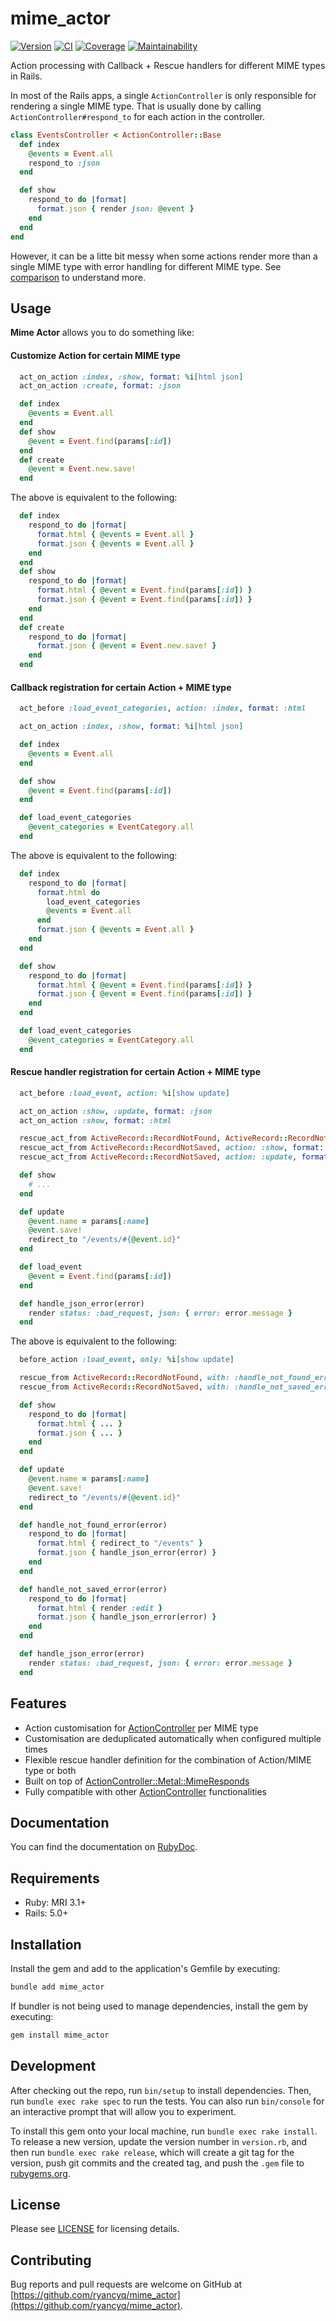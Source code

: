 # mime_actor

[![Version][rubygems_badge]][rubygems]
[![CI][ci_badge]][ci_workflows]
[![Coverage][coverage_badge]][coverage]
[![Maintainability][maintainability_badge]][maintainability]

Action processing with Callback + Rescue handlers for different MIME types in Rails.

In most of the Rails apps, a single `ActionController` is only responsible for rendering a single MIME type. That is usually done by calling `ActionController#respond_to` for each action in the controller.

```rb
class EventsController < ActionController::Base
  def index
    @events = Event.all
    respond_to :json
  end

  def show
    respond_to do |format|
      format.json { render json: @event }
    end
  end
end
```

However, it can be a litte bit messy when some actions render more than a single MIME type with error handling for different MIME type. See [comparison][doc_comparison] to understand more.

## Usage

**Mime Actor** allows you to do something like:

#### Customize Action for certain MIME type
```rb
  act_on_action :index, :show, format: %i[html json]
  act_on_action :create, format: :json

  def index
    @events = Event.all
  end
  def show
    @event = Event.find(params[:id])
  end
  def create
    @event = Event.new.save!
  end
```
The above is equivalent to the following:
```rb
  def index
    respond_to do |format|
      format.html { @events = Event.all }
      format.json { @events = Event.all }
    end
  end
  def show
    respond_to do |format|
      format.html { @event = Event.find(params[:id]) }
      format.json { @event = Event.find(params[:id]) }
    end
  end
  def create
    respond_to do |format|
      format.json { @event = Event.new.save! }
    end
  end
```

#### Callback registration for certain Action + MIME type
```rb
  act_before :load_event_categories, action: :index, format: :html

  act_on_action :index, :show, format: %i[html json]

  def index
    @events = Event.all
  end

  def show
    @event = Event.find(params[:id])
  end

  def load_event_categories
    @event_categories = EventCategory.all
  end
```
The above is equivalent to the following:
```rb
  def index
    respond_to do |format|
      format.html do 
        load_event_categories
        @events = Event.all
      end
      format.json { @events = Event.all }
    end
  end

  def show
    respond_to do |format|
      format.html { @event = Event.find(params[:id]) }
      format.json { @event = Event.find(params[:id]) }
    end
  end

  def load_event_categories
    @event_categories = EventCategory.all
  end
```

#### Rescue handler registration for certain Action + MIME type
```rb
  act_before :load_event, action: %i[show update]

  act_on_action :show, :update, format: :json
  act_on_action :show, format: :html

  rescue_act_from ActiveRecord::RecordNotFound, ActiveRecord::RecordNotSaved, format: :json, with: :handle_json_error
  rescue_act_from ActiveRecord::RecordNotSaved, action: :show, format: :html, with: -> { redirect_to "/events" }
  rescue_act_from ActiveRecord::RecordNotSaved, action: :update, format: :html, with: -> { render :edit }

  def show
    # ...
  end

  def update
    @event.name = params[:name]
    @event.save!
    redirect_to "/events/#{@event.id}"
  end

  def load_event
    @event = Event.find(params[:id])
  end

  def handle_json_error(error)
    render status: :bad_request, json: { error: error.message }
  end
```
The above is equivalent to the following:
```rb
  before_action :load_event, only: %i[show update]

  rescue_from ActiveRecord::RecordNotFound, with: :handle_not_found_error
  rescue_from ActiveRecord::RecordNotSaved, with: :handle_not_saved_error

  def show
    respond_to do |format|
      format.html { ... }
      format.json { ... }
    end
  end

  def update
    @event.name = params[:name]
    @event.save!
    redirect_to "/events/#{@event.id}"
  end

  def handle_not_found_error(error)
    respond_to do |format|
      format.html { redirect_to "/events" }
      format.json { handle_json_error(error) }
    end
  end

  def handle_not_saved_error(error)
    respond_to do |format|
      format.html { render :edit }
      format.json { handle_json_error(error) }
    end
  end

  def handle_json_error(error)
    render status: :bad_request, json: { error: error.message }
  end
```

## Features

- Action customisation for [ActionController][doc_action_controller] per MIME type
- Customisation are deduplicated automatically when configured multiple times
- Flexible rescue handler definition for the combination of Action/MIME type or both
- Built on top of [ActionController::Metal::MimeResponds][doc_action_controller_mime_responds]
- Fully compatible with other [ActionController][doc_action_controller] functionalities 

## Documentation

You can find the documentation on [RubyDoc][doc_mime_actor].

## Requirements

- Ruby: MRI 3.1+
- Rails: 5.0+

## Installation

Install the gem and add to the application's Gemfile by executing:
```sh
bundle add mime_actor
```

If bundler is not being used to manage dependencies, install the gem by executing:
```sh
gem install mime_actor
```

## Development

After checking out the repo, run `bin/setup` to install dependencies. Then, run `bundle exec rake spec` to run the tests. You can also run `bin/console` for an interactive prompt that will allow you to experiment.

To install this gem onto your local machine, run `bundle exec rake install`. To release a new version, update the version number in `version.rb`, and then run `bundle exec rake release`, which will create a git tag for the version, push git commits and the created tag, and push the `.gem` file to [rubygems.org](https://rubygems.org).

## License
Please see [LICENSE](https://github.com/ryancyq/mime_actor/blob/main/LICENSE) for licensing details.

## Contributing

Bug reports and pull requests are welcome on GitHub at [https://github.com/ryancyq/mime_actor](https://github.com/ryancyq/mime_actor).

[rubygems_badge]: https://img.shields.io/gem/v/mime_actor.svg
[rubygems]: https://rubygems.org/gems/mime_actor
[ci_badge]: https://github.com/ryancyq/mime_actor/actions/workflows/build.yml/badge.svg
[ci_workflows]: https://github.com/ryancyq/mime_actor/actions/workflows/
[coverage_badge]: https://codecov.io/gh/ryancyq/mime_actor/graph/badge.svg?token=4C091RHXC3
[coverage]: https://codecov.io/gh/ryancyq/mime_actor
[maintainability_badge]: https://api.codeclimate.com/v1/badges/06689606dc3f3945dc1b/maintainability
[maintainability]: https://codeclimate.com/github/ryancyq/mime_actor/maintainability

[doc_mime_actor]: https://rubydoc.info/gems/mime_actor
[doc_action_controller]: https://rubydoc.info/gems/actionpack/ActionController/Metal
[doc_action_controller_mime_responds]: https://rubydoc.info/gems/actionpack/ActionController/MimeResponds
[doc_comparison]: https://github.com/ryancyq/mime_actor/blob/main/COMPARE.md